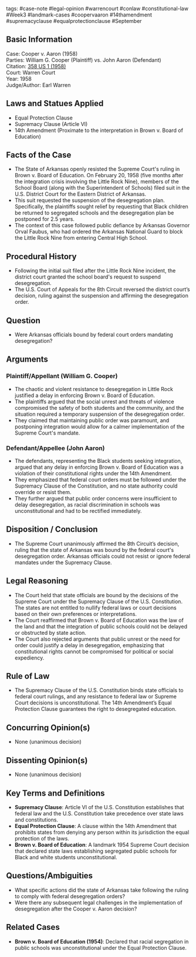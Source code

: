 tags: #case-note #legal-opinion #warrencourt #conlaw #constitutional-law #Week3 #landmark-cases #coopervaaron #14thamendment #supremacyclause #equalprotectionclause #September

## Basic Information

Case: Cooper v. Aaron (1958)  
Parties: William G. Cooper (Plaintiff) vs. John Aaron (Defendant)  
Citation: [358 US 1 (1958)](https://supreme.justia.com/cases/federal/us/358/1/)  
Court: Warren Court  
Year: 1958  
Judge/Author: Earl Warren  

## Laws and Statues Applied

- Equal Protection Clause  
- Supremacy Clause (Article VI)  
- 14th Amendment (Proximate to the interpretation in Brown v. Board of Education)  

## Facts of the Case

- The State of Arkansas openly resisted the Supreme Court's ruling in Brown v. Board of Education. On February 20, 1958 (five months after the integration crisis involving the Little Rock Nine), members of the School Board (along with the Superintendent of Schools) filed suit in the U.S. District Court for the Eastern District of Arkansas.
- This suit requested the suspension of the desegregation plan. Specifically, the plaintiffs sought relief by requesting that Black children be returned to segregated schools and the desegregation plan be postponed for 2.5 years.
- The context of this case followed public defiance by Arkansas Governor Orval Faubus, who had ordered the Arkansas National Guard to block the Little Rock Nine from entering Central High School.

## Procedural History

- Following the initial suit filed after the Little Rock Nine incident, the district court granted the school board's request to suspend desegregation.
- The U.S. Court of Appeals for the 8th Circuit reversed the district court’s decision, ruling against the suspension and affirming the desegregation order.

## Question

- Were Arkansas officials bound by federal court orders mandating desegregation?

## Arguments

### Plaintiff/Appellant (William G. Cooper)

- The chaotic and violent resistance to desegregation in Little Rock justified a delay in enforcing Brown v. Board of Education.  
- The plaintiffs argued that the social unrest and threats of violence compromised the safety of both students and the community, and the situation required a temporary suspension of the desegregation order.  
- They claimed that maintaining public order was paramount, and postponing integration would allow for a calmer implementation of the Supreme Court's mandate.

### Defendant/Appellee (John Aaron)

- The defendants, representing the Black students seeking integration, argued that any delay in enforcing Brown v. Board of Education was a violation of their constitutional rights under the 14th Amendment.  
- They emphasized that federal court orders must be followed under the Supremacy Clause of the Constitution, and no state authority could override or resist them.  
- They further argued that public order concerns were insufficient to delay desegregation, as racial discrimination in schools was unconstitutional and had to be rectified immediately.

## Disposition / Conclusion

- The Supreme Court unanimously affirmed the 8th Circuit’s decision, ruling that the state of Arkansas was bound by the federal court's desegregation order. Arkansas officials could not resist or ignore federal mandates under the Supremacy Clause.

## Legal Reasoning

- The Court held that state officials are bound by the decisions of the Supreme Court under the Supremacy Clause of the U.S. Constitution. The states are not entitled to nullify federal laws or court decisions based on their own preferences or interpretations.  
- The Court reaffirmed that Brown v. Board of Education was the law of the land and that the integration of public schools could not be delayed or obstructed by state action.  
- The Court also rejected arguments that public unrest or the need for order could justify a delay in desegregation, emphasizing that constitutional rights cannot be compromised for political or social expediency.

## Rule of Law

- The Supremacy Clause of the U.S. Constitution binds state officials to federal court rulings, and any resistance to federal law or Supreme Court decisions is unconstitutional. The 14th Amendment’s Equal Protection Clause guarantees the right to desegregated education.

## Concurring Opinion(s)

- None (unanimous decision)

## Dissenting Opinion(s)

- None (unanimous decision)

## Key Terms and Definitions

- **Supremacy Clause**: Article VI of the U.S. Constitution establishes that federal law and the U.S. Constitution take precedence over state laws and constitutions.
- **Equal Protection Clause**: A clause within the 14th Amendment that prohibits states from denying any person within its jurisdiction the equal protection of the laws.
- **Brown v. Board of Education**: A landmark 1954 Supreme Court decision that declared state laws establishing segregated public schools for Black and white students unconstitutional.

## Questions/Ambiguities

- What specific actions did the state of Arkansas take following the ruling to comply with federal desegregation orders?
- Were there any subsequent legal challenges in the implementation of desegregation after the Cooper v. Aaron decision?

## Related Cases  

- **Brown v. Board of Education (1954)**: Declared that racial segregation in public schools was unconstitutional under the Equal Protection Clause.

